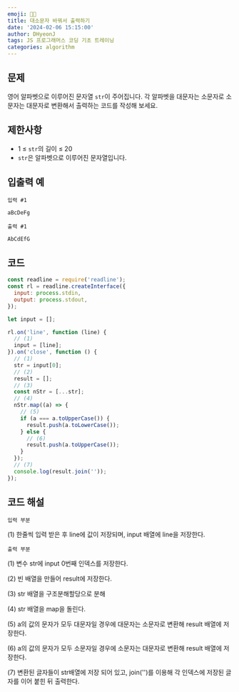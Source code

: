 ```yaml
---
emoji: 🧑‍💻
title: 대소문자 바꿔서 출력하기
date: '2024-02-06 15:15:00'
author: DHyeonJ
tags: JS 프로그래머스 코딩 기초 트레이닝
categories: algorithm
---
```


## 문제

영어 알파벳으로 이루어진 문자열 `str`이 주어집니다. 각 알파벳을 대문자는 소문자로 소문자는 대문자로 변환해서 출력하는 코드를 작성해 보세요.

## 제한사항

- 1 ≤ `str`의 길이 ≤ 20
- `str`은 알파벳으로 이루어진 문자열입니다.

## 입출력 예

`입력 #1`

```console
aBcDeFg
```

`출력 #1`

```console
AbCdEfG
```

## 코드

```js
const readline = require('readline');
const rl = readline.createInterface({
  input: process.stdin,
  output: process.stdout,
});

let input = [];

rl.on('line', function (line) {
  // (1)
  input = [line];
}).on('close', function () {
  // (1)
  str = input[0];
  // (2)
  result = [];
  // (3)
  const nStr = [...str];
  // (4)
  nStr.map((a) => {
    // (5)
    if (a === a.toUpperCase()) {
      result.push(a.toLowerCase());
    } else {
      // (6)
      result.push(a.toUpperCase());
    }
  });
  // (7)
  console.log(result.join(''));
});
```

## 코드 해설

`입력 부분`

(1) 한줄씩 입력 받은 후 line에 값이 저장되며, input 배열에 line을 저장한다.

`출력 부분`

(1) 변수 str에 input 0번째 인덱스를 저장한다.

(2) 빈 배열을 만들어 result에 저장한다.

(3) str 배열을 구조분해할당으로 분해

(4) str 배열을 map을 돌린다.

(5) a의 값의 문자가 모두 대문자일 경우에 대문자는 소문자로 변환해 result 배열에 저장한다.

(6) a의 값의 문자가 모두 소문자일 경우에 소문자는 대문자로 변환해 result 배열에 저장한다.

(7) 변환된 글자들이 str배열에 저장 되어 있고, join('')를 이용해 각 인덱스에 저장된 글자를 이어 붙힌 뒤 출력한다.

```toc

```
